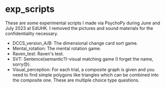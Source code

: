 # exp_scripts

These are some experimental scripts I made via PsychoPy during June and July 2023 at EdUHK. I removed the pictures and sound materials for the confidentiality necessary.

- DCCS_version_A/B: The dimensional change card sort game.
- Mental_rotation: The mental rotation game. 
- Raven_test: Raven's test.
- SVT: Sentence(semantic?)-visual matching game (I forget the name, sorry😓).
- Visual_perception: For each trial, a composite graph is given and you need to find simple polygons like triangles which can be combined into the composite one. These are multiple choice type questions.
